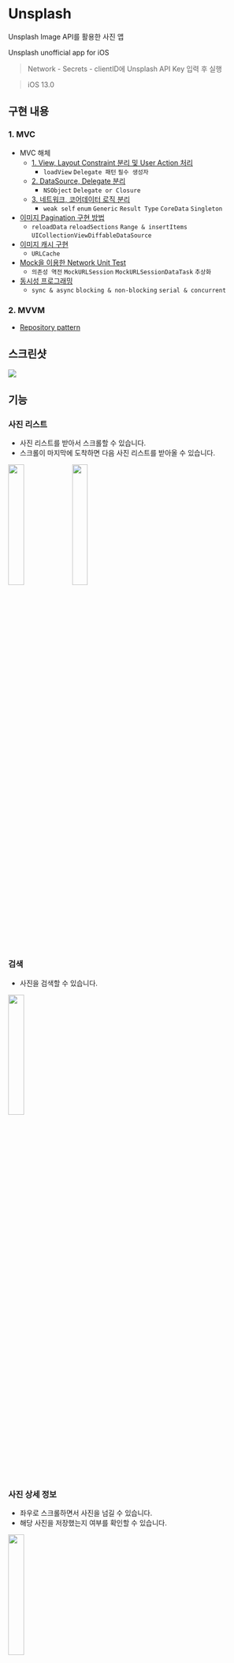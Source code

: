 # Unsplash
Unsplash Image API를 활용한 사진 앱

Unsplash unofficial app for iOS

> Network - Secrets - clientID에 Unsplash API Key 입력 후 실행

> iOS 13.0

## 구현 내용
### 1. MVC
- MVC 해체
    - [1. View, Layout Constraint 분리 및 User Action 처리](https://github.com/hhhan0315/Unsplash/tree/main/markdown/MVC_step1.md)
        - `loadView` `Delegate 패턴` `필수 생성자`
    - [2. DataSource, Delegate 분리](https://github.com/hhhan0315/Unsplash/tree/main/markdown/MVC_step2.md)
        - `NSObject` `Delegate or Closure` 
    - [3. 네트워크, 코어데이터 로직 분리](https://github.com/hhhan0315/Unsplash/tree/main/markdown/MVC_step3.md)
        - `weak self` `enum` `Generic` `Result Type` `CoreData` `Singleton`
- [이미지 Pagination 구현 방법](https://github.com/hhhan0315/Unsplash/tree/main/markdown/Pagination.md)
    - `reloadData` `reloadSections` `Range & insertItems` `UICollectionViewDiffableDataSource`
- [이미지 캐시 구현](https://github.com/hhhan0315/Unsplash/tree/main/markdown/Cache.md)
    - `URLCache`
- [Mock을 이용한 Network Unit Test](https://github.com/hhhan0315/Unsplash/tree/main/markdown/NetworkTest.md)
    - `의존성 역전` `MockURLSession` `MockURLSessionDataTask` `추상화`
- [동시성 프로그래밍](https://github.com/hhhan0315/Unsplash/tree/main/markdown/Concurrency.md)
    - `sync & async` `blocking & non-blocking` `serial & concurrent`
    
### 2. MVVM
- [Repository pattern](https://github.com/hhhan0315/Unsplash/tree/main/markdown/Repository.md)

## 스크린샷

<img src="https://github.com/hhhan0315/Unsplash/blob/main/screenshot/intro.png">

## 기능

### 사진 리스트
- 사진 리스트를 받아서 스크롤할 수 있습니다.
- 스크롤이 마지막에 도착하면 다음 사진 리스트를 받아올 수 있습니다.

<p>
    <img src="https://github.com/hhhan0315/Unsplash/blob/main/screenshot/intro_list1.gif" width="25%"/>
    <img src="https://github.com/hhhan0315/Unsplash/blob/main/screenshot/intro_list2.gif" width="25%"/>
</p>

### 검색
- 사진을 검색할 수 있습니다.

<img src="https://github.com/hhhan0315/Unsplash/blob/main/screenshot/intro_search.gif" width="25%"/>

### 사진 상세 정보
- 좌우로 스크롤하면서 사진을 넘길 수 있습니다.
- 해당 사진을 저장했는지 여부를 확인할 수 있습니다.

<img src="https://github.com/hhhan0315/Unsplash/blob/main/screenshot/intro_detail.gif" width="25%"/>

### 사진 좋아요
- 하트 버튼을 눌러서 사진 정보를 저장할 수 있습니다.

<img src="https://github.com/hhhan0315/Unsplash/blob/main/screenshot/intro_heart.gif" width="25%"/>

### 사진 앨범 저장
- 저장 버튼을 눌러서 앨범에 사진을 저장할 수 있습니다.

<img src="https://github.com/hhhan0315/Unsplash/blob/main/screenshot/intro_save.gif" width="25%"/>

### 사진 정보 공유
- 공유 버튼을 눌러서 사진 웹 주소 정보를 공유할 수 있습니다.

<img src="https://github.com/hhhan0315/Unsplash/blob/main/screenshot/intro_share.gif" width="25%"/>

## 구조

### MVVM

<img src="https://github.com/hhhan0315/Unsplash/blob/main/screenshot/architecture_mvvm.png"/>

```
├── Unsplash
│   ├── Application
│   │   ├── AppDelegate.swift
│   │   └── SceneDelegate.swift
│   ├── Common
│   │   ├── Alert.swift
│   │   ├── Extension
│   │   │   ├── NotificationName+Extension.swift
│   │   │   ├── UIImageView+Extension.swift
│   │   │   └── UIViewController+Extension.swift
│   │   ├── ImageCacheManager.swift
│   │   └── ImageSaveManager.swift
│   ├── Data
│   │   ├── CoreDataStorage
│   │   │   ├── CoreDataStorage.swift
│   │   │   ├── CoreDataStorage.xcdatamodeld
│   │   │   │   └── Unsplash.xcdatamodel
│   │   │   │       └── contents
│   │   │   └── Entity+Mapping
│   │   │       └── PhotoEntity+Mapping.swift
│   │   ├── Network
│   │   │   ├── Request
│   │   │   │   ├── PhotoRequestDTO.swift
│   │   │   │   ├── PhotoSearchRequestDTO.swift
│   │   │   │   ├── TopicPhotoRequestDTO.swift
│   │   │   │   └── TopicRequestDTO.swift
│   │   │   └── Response
│   │   │       ├── PhotoResponseDTO+Mapping.swift
│   │   │       ├── SearchResponseDTO.swift
│   │   │       └── TopicResponseDTO+Mapping.swift
│   │   └── Repositories
│   │       ├── DefaultPhotoCoreDataRepository.swift
│   │       ├── DefaultPhotoRepository.swift
│   │       ├── DefaultPhotoSearchRepository.swift
│   │       ├── DefaultTopicPhotoRepository.swift
│   │       └── DefaultTopicRepository.swift
│   ├── Domain
│   │   ├── Entities
│   │   │   ├── Photo.swift
│   │   │   └── Topic.swift
│   │   └── Interfaces
│   │       └── Repositories
│   │           ├── PhotoCoreDataRepository.swift
│   │           ├── PhotoRepository.swift
│   │           ├── PhotoSearchRepository.swift
│   │           ├── TopicPhotoRepository.swift
│   │           └── TopicRepository.swift
│   ├── Infrastructure
│   │   └── Network
│   │       ├── API.swift
│   │       ├── NetworkService.swift
│   │       ├── Secrets.swift
│   │       ├── TargetType.swift
│   │       ├── URLSessionDataTaskProtocol.swift
│   │       └── URLSessionProtocol.swift
│   ├── Presentation
│   │   ├── Common
│   │   │   ├── BlackGradientImageView.swift
│   │   │   ├── PhotoCollectionViewCell.swift
│   │   │   └── PinterestLayout.swift
│   │   ├── LikesPhotoList
│   │   │   ├── LikesPhotoCollectionViewCell.swift
│   │   │   ├── LikesPhotoListViewController.swift
│   │   │   └── LikesPhotoListViewModel.swift
│   │   ├── MainTabBarController.swift
│   │   ├── PhotoDetail
│   │   │   ├── PhotoDetailCollectionViewCell.swift
│   │   │   ├── PhotoDetailViewController.swift
│   │   │   └── PhotoDetailViewModel.swift
│   │   ├── PhotoList
│   │   │   ├── PhotoListViewController.swift
│   │   │   └── PhotoListViewModel.swift
│   │   └── Search
│   │       ├── SearchResult
│   │       │   ├── SearchResultViewController.swift
│   │       │   └── SearchResultViewModel.swift
│   │       ├── TopicList
│   │       │   ├── TopicListCollectionViewCell.swift
│   │       │   ├── TopicListViewController.swift
│   │       │   └── TopicListViewModel.swift
│   │       └── TopicPhotoList
│   │           ├── TopicPhotoListViewController.swift
│   │           └── TopicPhotoListViewModel.swift
├── UnsplashTests
│   ├── Network
│   │   ├── MockURLSession.swift
│   │   ├── MockURLSessionDataTask.swift
│   │   ├── NetworkServiceTests.swift
│   │   └── content.json
│   └── PhotoListViewModelTests.swift
```

### MVC

<img src="https://github.com/hhhan0315/Unsplash/blob/main/screenshot/architecture_mvc.png" width="90%"/>

```
├── Unsplash
│   ├── Application
│   │   ├── AppDelegate.swift
│   │   └── SceneDelegate.swift
│   ├── Common
│   │   ├── Alert.swift
│   │   ├── Constants.swift
│   │   ├── CoreDataManager.swift
│   │   ├── Extension
│   │   │   ├── NotificationName+Extension.swift
│   │   │   ├── UIImageView+Extension.swift
│   │   │   └── UIViewController+Extension.swift
│   │   ├── ImageCacheManager.swift
│   │   └── Model
│   │       ├── Photo.swift
│   │       ├── PhotoData+CoreDataClass.swift
│   │       ├── Search.swift
│   │       └── Topic.swift
│   ├── Network
│   │   ├── API.swift
│   │   ├── APIError.swift
│   │   ├── APIService.swift
│   │   ├── Secrets.swift
│   │   ├── URLSessionDataTaskProtocol.swift
│   │   └── URLSessionProtocol.swift
│   ├── Resource
│   │   ├── Assets.xcassets
│   │   │   ├── AccentColor.colorset
│   │   │   │   └── Contents.json
│   │   │   ├── AppIcon.appiconset
│   │   │   │   └── Contents.json
│   │   │   └── Contents.json
│   │   ├── Base.lproj
│   │   │   └── LaunchScreen.storyboard
│   │   ├── Info.plist
│   │   └── Unsplash.xcdatamodeld
│   │       └── Unsplash.xcdatamodel
│   │           └── contents
│   └── Scene
│       ├── Common
│       │   ├── Cells
│       │   │   └── PhotoCollectionViewCell.swift
│       │   └── Views
│       │       ├── BlackGradientImageView.swift
│       │       ├── PhotoListDelegate.swift
│       │       ├── PinterestLayout.swift
│       │       └── PinterestPhotoListView.swift
│       ├── LikesPhotoList
│       │   ├── LikesPhotoCollectionViewCell.swift
│       │   ├── LikesPhotoListView.swift
│       │   └── LikesPhotoListViewController.swift
│       ├── MainTabBarController.swift
│       ├── PhotoDetail
│       │   ├── PhotoDetailView.swift
│       │   └── PhotoDetailViewController.swift
│       ├── PhotoList
│       │   ├── PhotoListView.swift
│       │   └── PhotoListViewController.swift
│       └── Search
│           ├── SearchResult
│           │   └── SearchResultViewController.swift
│           ├── TopicList
│           │   ├── TopicListCollectionViewCell.swift
│           │   ├── TopicListDelegate.swift
│           │   ├── TopicListView.swift
│           │   └── TopicListViewController.swift
│           └── TopicPhotoList
│               └── TopicPhotoListViewController.swift
├── UnsplashTests
│   └── Network
│       ├── APIServiceTests.swift
│       ├── MockURLSession.swift
│       ├── MockURLSessionDataTask.swift
│       └── content.json

```
